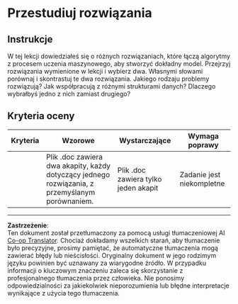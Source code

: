 <!--
CO_OP_TRANSLATOR_METADATA:
{
  "original_hash": "de6025f96841498b0577e9d1aee18d1f",
  "translation_date": "2025-09-03T18:05:01+00:00",
  "source_file": "4-Classification/2-Classifiers-1/assignment.md",
  "language_code": "pl"
}
-->
# Przestudiuj rozwiązania
## Instrukcje

W tej lekcji dowiedziałeś się o różnych rozwiązaniach, które łączą algorytmy z procesem uczenia maszynowego, aby stworzyć dokładny model. Przejrzyj rozwiązania wymienione w lekcji i wybierz dwa. Własnymi słowami porównaj i skontrastuj te dwa rozwiązania. Jakiego rodzaju problemy rozwiązują? Jak współpracują z różnymi strukturami danych? Dlaczego wybrałbyś jedno z nich zamiast drugiego? 

## Kryteria oceny

| Kryteria | Wzorowe                                                                                         | Wystarczające                                  | Wymaga poprawy               |
| -------- | ------------------------------------------------------------------------------------------------ | ---------------------------------------------- | ---------------------------- |
|          | Plik .doc zawiera dwa akapity, każdy dotyczący jednego rozwiązania, z przemyślanym porównaniem. | Plik .doc zawiera tylko jeden akapit           | Zadanie jest niekompletne    |

---

**Zastrzeżenie**:  
Ten dokument został przetłumaczony za pomocą usługi tłumaczeniowej AI [Co-op Translator](https://github.com/Azure/co-op-translator). Chociaż dokładamy wszelkich starań, aby tłumaczenie było precyzyjne, prosimy pamiętać, że automatyczne tłumaczenia mogą zawierać błędy lub nieścisłości. Oryginalny dokument w jego rodzimym języku powinien być uznawany za wiarygodne źródło. W przypadku informacji o kluczowym znaczeniu zaleca się skorzystanie z profesjonalnego tłumaczenia przez człowieka. Nie ponosimy odpowiedzialności za jakiekolwiek nieporozumienia lub błędne interpretacje wynikające z użycia tego tłumaczenia.